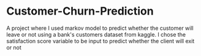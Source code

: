 # Customer-Churn-Prediction
A project where I used markov model to predict whether the customer will leave or not using a bank's customers dataset from kaggle.
I chose the satisfaction score variable to be input to predict whether the client will exit or not
